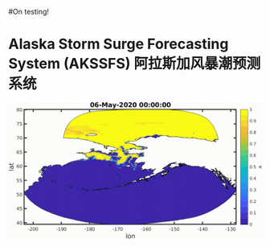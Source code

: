 #On testing!

Alaska Storm Surge Forecasting System (AKSSFS)
阿拉斯加风暴潮预测系统
=========================

<img src="images/ice_con_giam80.gif" alt="hi" class="inline"/> 
